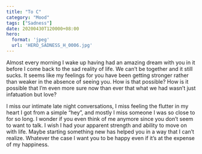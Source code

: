 ```yaml
---
title: "To C"
category: "Mood"
tags: ["Sadness"]
date: 20200430T120000+08:00
hero:
  format: 'jpeg'
  url: 'HERO_SADNESS_H_0006.jpg'
---
```

Almost every morning I wake up having had an amazing dream with you in it before I come back to the sad reality of life. We can’t be together and it still sucks. It seems like my feelings for you have been getting stronger rather than weaker in the absence of seeing you. How is that possible? How is it possible that I’m even more sure now than ever that what we had wasn’t just infatuation but love?

I miss our intimate late night conversations, I miss feeling the flutter in my heart I got from a simple “hey”, and mostly I miss someone I was so close to for so long. I wonder if you even think of me anymore since you don’t seem to want to talk. I wish I had your apparent strength and ability to move on with life. Maybe starting something new has helped you in a way that I can’t realize. Whatever the case I want you to be happy even if it’s at the expense of my happiness.
